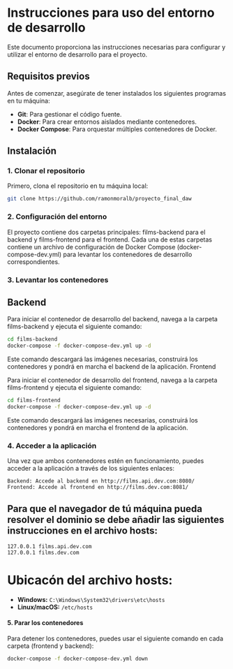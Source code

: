 # Instrucciones para uso del entorno de desarrollo

Este documento proporciona las instrucciones necesarias para configurar y utilizar el entorno de desarrollo para el proyecto.

## Requisitos previos

Antes de comenzar, asegúrate de tener instalados los siguientes programas en tu máquina:

- **Git**: Para gestionar el código fuente.
- **Docker**: Para crear entornos aislados mediante contenedores.
- **Docker Compose**: Para orquestar múltiples contenedores de Docker.

## Instalación

### 1. Clonar el repositorio

Primero, clona el repositorio en tu máquina local:

```bash
git clone https://github.com/ramonmoralb/proyecto_final_daw
```
### 2. Configuración del entorno

El proyecto contiene dos carpetas principales: films-backend para el backend y films-frontend para el frontend. Cada una de estas carpetas contiene un archivo de configuración de Docker Compose (docker-compose-dev.yml) para levantar los contenedores de desarrollo correspondientes.
### 3. Levantar los contenedores
## Backend

Para iniciar el contenedor de desarrollo del backend, navega a la carpeta films-backend y ejecuta el siguiente comando:

```bash
cd films-backend
docker-compose -f docker-compose-dev.yml up -d
```
Este comando descargará las imágenes necesarias, construirá los contenedores y pondrá en marcha el backend de la aplicación.
Frontend

Para iniciar el contenedor de desarrollo del frontend, navega a la carpeta films-frontend y ejecuta el siguiente comando:

```bash
cd films-frontend
docker-compose -f docker-compose-dev.yml up -d
```

Este comando descargará las imágenes necesarias, construirá los contenedores y pondrá en marcha el frontend de la aplicación.
### 4. Acceder a la aplicación

Una vez que ambos contenedores estén en funcionamiento, puedes acceder a la aplicación a través de los siguientes enlaces:

    Backend: Accede al backend en http://films.api.dev.com:8080/  
    Frontend: Accede al frontend en http://films.dev.com:8081/ 

## Para que el navegador de tú máquina pueda resolver el dominio se debe añadir las siguientes instrucciones en el archivo hosts:

```plaintext
127.0.0.1 films.api.dev.com
127.0.0.1 films.dev.com
```
# Ubicacón del archivo hosts:

- **Windows:** `C:\Windows\System32\drivers\etc\hosts`
- **Linux/macOS:** `/etc/hosts`

#### 5. Parar los contenedores

Para detener los contenedores, puedes usar el siguiente comando en cada carpeta (frontend y backend):

```bash
docker-compose -f docker-compose-dev.yml down
```